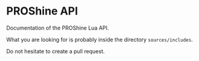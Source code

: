 # PROShine API

Documentation of the PROShine Lua API.

What you are looking for is probably inside the directory `sources/includes`.

Do not hesitate to create a pull request.
